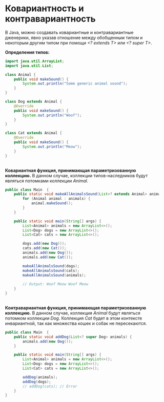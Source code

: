 # Ковариантность и контравариантность
В Java, можно создавать ковариантные и контравариантные дженерики, явно указав отношение между обобщенным типом и некоторым другим типом при помощи _<? extends T>_ или _<? super T>_.

**Определения типов:**
```java
import java.util.ArrayList;
import java.util.List;

class Animal {
    public void makeSound() {
        System.out.println("Some generic animal sound");
    }
}

class Dog extends Animal {
    @Override
    public void makeSound() {
        System.out.println("Woof");
    }
}

class Cat extends Animal {
    @Override
    public void makeSound() {
        System.out.println("Meow");
    }
}
```
\
**Ковариантная функция, принимающая параметризованную коллекцию.** В данном случае, коллекции типов-наследников будут являться потомками коллекции _Animal_.
```java
public class Main  {
    public static void makeAllAnimalsSound(List<? extends Animal> animals) {
        for (Animal animal : animals) {
            animal.makeSound();
        }
    }

    public static void main(String[] args) {
        List<Animal> animals = new ArrayList<>();
        List<Dog> dogs = new ArrayList<>();
        List<Cat> cats = new ArrayList<>();

        dogs.add(new Dog());
        cats.add(new Cat());
        animals.add(new Dog());
        animals.add(new Cat());

        makeAllAnimalsSound(dogs);
        makeAllAnimalsSound(cats);
        makeAllAnimalsSound(animals);
        
        // Output: Woof Meow Woof Meow
    }
}
```
\
**Контравариантная функция, принимающая параметризованную коллекцию.** В данном случае, коллекция _Animal_ будут являться потомком коллекции _Dog_. Коллекция _Cat_ будет в этом контексте инвариантной, так как множества кошек и собак не пересекаются.
```java
public class Main  {
    public static void addDog(List<? super Dog> animals) {
        animals.add(new Dog());
    }

    public static void main(String[] args) {
        List<Animal> animals = new ArrayList<>();
        List<Dog> dogs = new ArrayList<>();
        List<Cat> cats = new ArrayList<>();

        addDog(animals);
        addDog(dogs);
        // addDog(cats); // Error
    }
}
```